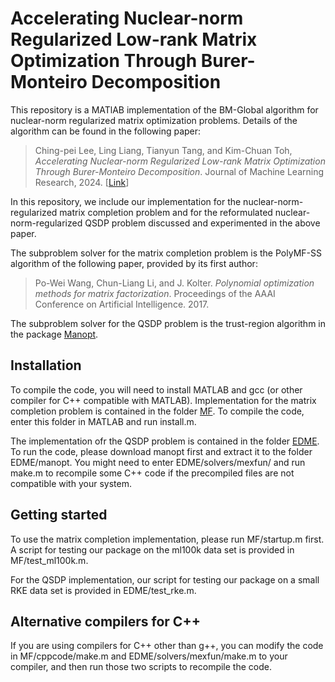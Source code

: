 # Accelerating Nuclear-norm Regularized Low-rank Matrix Optimization Through Burer-Monteiro Decomposition

This repository is a MATlAB implementation of the BM-Global algorithm for nuclear-norm regularized matrix optimization problems.
Details of the algorithm can be found in the following paper:
>  Ching-pei Lee, Ling Liang, Tianyun Tang, and Kim-Chuan Toh, *Accelerating Nuclear-norm Regularized Low-rank Matrix Optimization Through Burer-Monteiro Decomposition*. Journal
of Machine Learning Research, 2024. [[Link](https://arxiv.org/abs/2204.14067)]

In this repository, we include our implementation for the nuclear-norm-regularized matrix completion problem and for the reformulated nuclear-norm-regularized QSDP problem discussed and experimented in the above paper.

The subproblem solver for the matrix completion problem is the PolyMF-SS algorithm of the following paper, provided by its first author:
> Po-Wei Wang, Chun-Liang Li, and J. Kolter. *Polynomial optimization methods for matrix factorization*. Proceedings of the AAAI Conference on Artificial Intelligence. 2017.

The subproblem solver for the QSDP problem is the trust-region algorithm in the package [Manopt](https://github.com/NicolasBoumal/manopt).

## Installation
To compile the code, you will need to install MATLAB and gcc (or other compiler for C++ compatible with MATLAB).
Implementation for the matrix completion problem is contained in the folder [MF](https://github.com/leepei/BM-Global/tree/main/MF).
To compile the code, enter this folder in MATLAB and run install.m.

The implementation ofr the QSDP problem is contained in the folder [EDME](https://www.github.com/leepei/BM-Global/tree/main/EDME).
To run the code, please download manopt first and extract it to the folder EDME/manopt.
You might need to enter EDME/solvers/mexfun/ and run make.m to recompile some C++ code if the precompiled files are not compatible with your system.

## Getting started
To use the matrix completion implementation, please run MF/startup.m first.
A script for testing our package on the ml100k data set is provided in MF/test_ml100k.m.

For the QSDP implementation,
our script for testing our package on a small RKE data set is provided in EDME/test_rke.m.

## Alternative compilers for C++
If you are using compilers for C++ other than g++, you can modify the code in MF/cppcode/make.m and EDME/solvers/mexfun/make.m to your compiler, and then run those two scripts to recompile the code.
